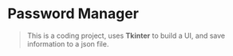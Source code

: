 # Password Manager

> This is a coding project, uses **Tkinter** to build a UI, and save information to a json file.